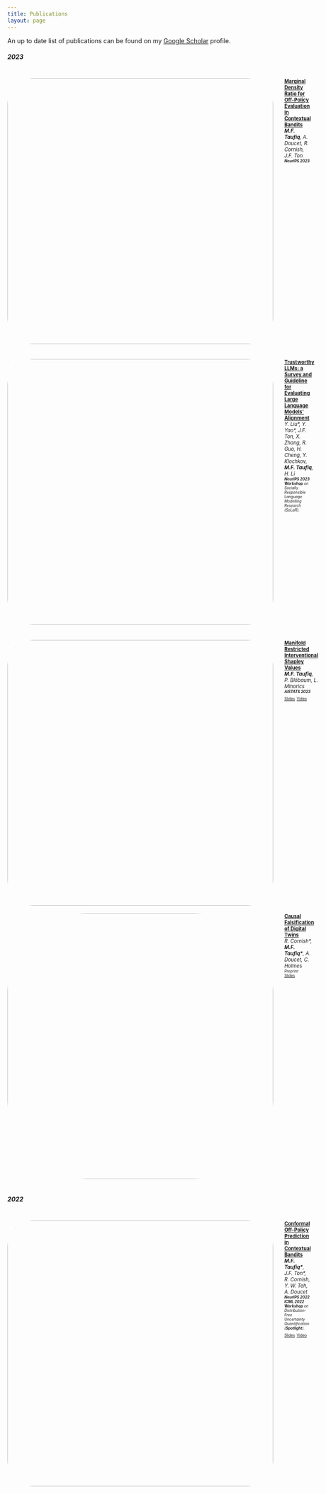 ```yaml
---
title: Publications
layout: page
---
```


An up to date list of publications can be found on my [Google Scholar](https://scholar.google.com/citations?hl=en&user=oDL6ahoAAAAJ) profile.

##### 2023
<br />
<div style="display:flex;">

  <div style="flex:1.5; padding-right:5%">
    <img src="{{ site.url }}/img/paper-icons/mr_icon.png"
    style="width:600px; border-radius:10%">
  </div>

  <div style="flex:2.5;">
    <b style="font-size: 80%;"><a href="https://arxiv.org/abs/2312.01457">Marginal Density Ratio for Off-Policy Evaluation in Contextual Bandits</a></b><br>
    <i style="font-size: 80%;"> <b>M.F. Taufiq</b>, A. Doucet, R. Cornish, J.F. Ton</i><br>
    <i style="font-size: 60%;"><b>NeurIPS 2023</b></i><br>
  </div>
</div>
<br />
<br />

<div style="display:flex;">

  <div style="flex:1.5; padding-right:5%">
    <img src="{{ site.url }}/img/paper-icons/pillars.png"
    style="width:600px; border-radius:10%">
  </div>

  <div style="flex:2.5;">
    <b style="font-size: 80%;"><a href="http://trustllm.ai/">Trustworthy LLMs: a Survey and Guideline for Evaluating Large Language Models' Alignment</a></b><br>
    <i style="font-size: 80%;"> Y. Liu*, Y. Yao*, J.F. Ton, X. Zhang, R. Guo, H. Cheng, Y. Klochkov, <b>M.F. Taufiq</b>, H. Li</i><br>
    <i style="font-size: 60%;"><b>NeurIPS 2023 Workshop</b> on Socially Responsible Language Modelling Research (SoLaR).</i><br>
  </div>
</div>
<br />
<br />
<div style="display:flex;">

  <div style="flex:1.5; padding-right:5%">
    <img src="{{ site.url }}/img/paper-icons/manshap.png"
    style="width:600px; border-radius:10%">
  </div>

  <div style="flex:2.5;">
    <b style="font-size: 80%;"><a href="https://arxiv.org/abs/2301.04041">Manifold Restricted Interventional Shapley Values</a></b><br>
    <i style="font-size: 80%;"><b>M.F. Taufiq</b>, P. Blöbaum, L. Minorics</i><br>
    <i style="font-size: 60%;"><b>AISTATS 2023</b></i><br>
    <a style="font-size: 60%;" href="{{ site.url }}/slides/AISTATS2023ManifoldShap.pdf">Slides</a>
    <a style="font-size: 60%;" href="https://www.youtube.com/watch?v=CQEOJLv1Kt4">Video</a>
  </div>
</div>
<br />
<div style="display:flex;">

  <div style="flex:1.5; padding-right:5%">
    <img src="{{ site.url }}/img/paper-icons/digital-twin.png"
    style="width:600px; border-radius:30%">
  </div>

  <div style="flex:2.5;">
    <b style="font-size: 80%;"><a href="https://arxiv.org/abs/2301.07210">Causal Falsification of Digital Twins</a></b><br>
    <i style="font-size: 80%;">R. Cornish*, <b>M.F. Taufiq*</b>, A. Doucet, C. Holmes</i><br>
    <i style="font-size: 60%;">Preprint</i><br>
    <a style="font-size: 60%;" href="{{ site.url }}/slides/dtslides.pdf">Slides</a>
  </div>
</div>

<br />

##### 2022
<br />
<div style="display:flex;">

  <div style="flex:1.5; padding-right:5%">
    <img src="{{ site.url }}/img/paper-icons/causal_ill.png"
    style="width:600px; border-radius:10%">
  </div>

  <div style="flex:2.5;">
    <b style="font-size: 80%;"><a href="https://arxiv.org/abs/2206.04405">Conformal Off-Policy Prediction in Contextual Bandits</a></b><br>
    <i style="font-size: 80%;"><b>M.F. Taufiq*</b>, J.F. Ton*, R. Cornish, Y. W. Teh, A. Doucet</i><br>
    <i style="font-size: 60%;"><b>NeurIPS 2022</b></i><br>
    <i style="font-size: 60%;"><b>ICML 2022 Workshop</b> on Distribution-Free Uncertainty Quantification (<b>Spotlight</b>). </i><br>
    <a style="font-size: 60%;" href="{{ site.url }}/slides/copp_slides.pdf">Slides</a>
    <a style="font-size: 60%;" href="https://www.youtube.com/watch?v=K5RAjP1Ze30">Video</a>
  </div>
</div>
&nbsp;
